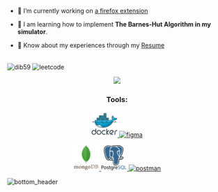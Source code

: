 - 🔭 I’m currently working on [a firefox extension](https://github.com/dIB59/EasyApply)

- 🌱 I am learning how to implement **The Barnes-Hut Algorithm in my simulator**.

- 📄 Know about my experiences through my [Resume](https://github.com/dIB59/dib59/files/13121808/Ibrahim.Iqbal.CV.2023.no.phone.pdf)
  
 <br>
<div align="center" style="display: inline-block;">
  <img align="center" src="https://github-readme-stats.vercel.app/api/top-langs?username=dib59&show_icons=true&locale=en&layout=compact" alt="dib59" width="400" />
</div>

<div align="center" style="display: inline-block;">
  <img align="center" src="https://leetcard.jacoblin.cool/dIB59?theme=dark&font=Lusitana" alt="leetcode" width="400" />
</div>
 <br>

<div align="center">

![](https://komarev.com/ghpvc/?username=dIB59&style=for-the-badge)
</div>


<h3 align="center">Tools:</h3>
<div>
<p align="center"> 
 <a href="https://www.docker.com/" target="_blank" rel="noreferrer"> <img src="https://raw.githubusercontent.com/devicons/devicon/master/icons/docker/docker-original-wordmark.svg" alt="docker" width="60" height="60"/> </a> 
 <a href="https://www.figma.com/" target="_blank" rel="noreferrer"> <img src="https://www.vectorlogo.zone/logos/figma/figma-icon.svg" alt="figma" width="60" height="60"/> </a> 
</p>
 
<p align="center"> 
 <a href="https://www.mongodb.com/" target="_blank" rel="noreferrer"> <img src="https://raw.githubusercontent.com/devicons/devicon/master/icons/mongodb/mongodb-original-wordmark.svg" alt="mongodb" width="60" height="60"/> </a> 
 <a href="https://www.postgresql.org" target="_blank" rel="noreferrer"> <img src="https://raw.githubusercontent.com/devicons/devicon/master/icons/postgresql/postgresql-original-wordmark.svg" alt="postgresql" width="60" height="60"/> </a> 
 <a href="https://postman.com" target="_blank" rel="noreferrer"> <img src="https://www.vectorlogo.zone/logos/getpostman/getpostman-icon.svg" alt="postman" width="60" height="60"/> </a> 
</div>
</div>

</p>

![bottom_header](https://github.com/dIB59/dib59/assets/63118347/a7a00b60-efd7-4951-a5e4-62313da115f3)

<br>
</p>

